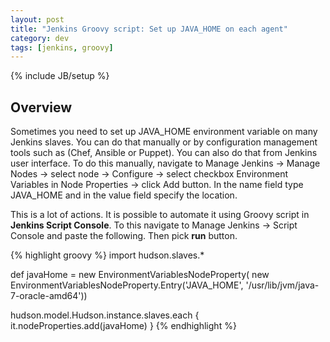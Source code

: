 ```yaml
---
layout: post
title: "Jenkins Groovy script: Set up JAVA_HOME on each agent"
category: dev
tags: [jenkins, groovy]
---
```

{% include JB/setup %}

## Overview

Sometimes you need to set up JAVA_HOME environment variable on many Jenkins slaves. You can do that manually or by configuration management tools such as (Chef, Ansible or Puppet). You can also do that from Jenkins user interface. To do this manually, navigate to Manage Jenkins -> Manage Nodes -> select node -> Configure -> select checkbox Environment Variables in Node Properties -> click Add button. In the name field type JAVA_HOME and in the value field specify the location.

This is a lot of actions. It is possible to automate it using Groovy script in **Jenkins Script Console**. To this navigate to Manage Jenkins -> Script Console and paste the following. Then pick **run** button.

{% highlight groovy %}
import hudson.slaves.*

def javaHome = new EnvironmentVariablesNodeProperty(
    new EnvironmentVariablesNodeProperty.Entry('JAVA_HOME', '/usr/lib/jvm/java-7-oracle-amd64'))

hudson.model.Hudson.instance.slaves.each { it.nodeProperties.add(javaHome) }
{% endhighlight %}